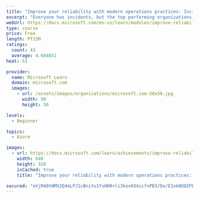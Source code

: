 ```yaml
---
title: "Improve your reliability with modern operations practices: Incident response"
excerpt: "Everyone has incidents, but the top performing organizations know how to respond to them effectively. Learn the fundamentals of efficient incident response and the Azure tools that make them possible."
webUrl: https://docs.microsoft.com/en-us/learn/modules/improve-reliability-incidents/
type: course
price: Free
length: PT33M
ratings:
  count: 43
  average: 4.604651
heat: 51

provider:
  name: Microsoft Learn
  domain: microsoft.com
  images:
    - url: /assets/images/organizations/microsoft.com-50x50.jpg
      width: 50
      height: 50

levels:
  - Beginner

topics:
  - Azure

images:
  - url: https://docs.microsoft.com/learn/achievements/improve-reliability-incidents-social.png
    width: 640
    height: 320
    isCached: true
    title: "Improve your reliability with modern operations practices: Incident response"

secured: "eVjM40tWMV2Q4mLPJ1cBniYu1YsHHR+li3kovKX4icfnPB3/De/EIok0DQIPFTwvyQSf1La4CGTE6E6MNRJWZdAvbitbLl/z4jhUloHDQEisNrON/MsC1ZiIIDaOVk8PKl8Dxyj9z7Y3sLO1nujKYVT+jK3jVdv0cUBq46Lh9Wtb4KiAwCi5PbbMSP5byk3IhU2fDcO9vhYuK3DqwEtAe3DhF/aSiYkTy492Qg5/qY8h8Rzjz1udsv/aROb4v5wnkrjQmO15sgN88erFv15IVBCFgWjPWHGqJL76jHqkvHcAdw3pSWoGxMn3FH7moi75QT1CAiuaBFsxS9W4qqZopwnaGdzToEVrOkU60WVdpar+BujXOf4BjcUqKGIINQ+xHI+sIjNm9nra7g58Tb2JRA==;vZM/vs8qNdyUPAjzWMWDJw=="
---
```


